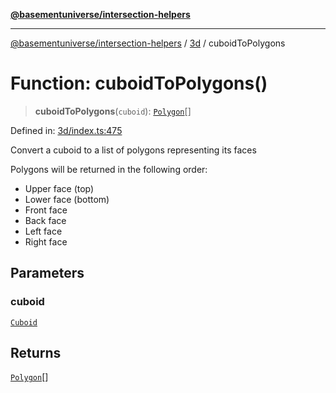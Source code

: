 [**@basementuniverse/intersection-helpers**](../../README.md)

***

[@basementuniverse/intersection-helpers](../../README.md) / [3d](../README.md) / cuboidToPolygons

# Function: cuboidToPolygons()

> **cuboidToPolygons**(`cuboid`): [`Polygon`](../types/type-aliases/Polygon.md)[]

Defined in: [3d/index.ts:475](https://github.com/basementuniverse/intersection-helpers/blob/d942e5cf9ee51dc3854d6fbfe1d84a7ecd83c1ca/src/3d/index.ts#L475)

Convert a cuboid to a list of polygons representing its faces

Polygons will be returned in the following order:
- Upper face (top)
- Lower face (bottom)
- Front face
- Back face
- Left face
- Right face

## Parameters

### cuboid

[`Cuboid`](../types/type-aliases/Cuboid.md)

## Returns

[`Polygon`](../types/type-aliases/Polygon.md)[]
